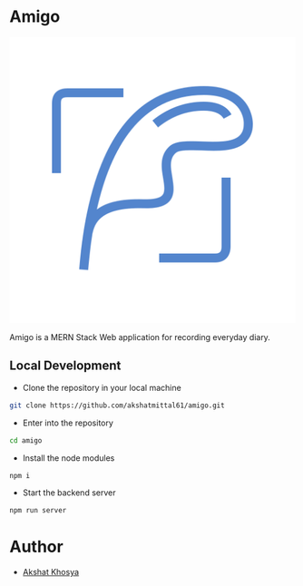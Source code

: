 # Amigo

<p align="center">

<img src="https://raw.githubusercontent.com/akshatmittal61/amigo/master/public/images/favicon.png" alt="Amigo" />

</p>

Amigo is a MERN Stack Web application for recording everyday diary.

## Local Development

-   Clone the repository in your local machine

```sh
git clone https://github.com/akshatmittal61/amigo.git
```

-   Enter into the repository

```sh
cd amigo
```

-   Install the node modules

```sh
npm i
```

-   Start the backend  server

```sh
npm run server
```

# Author

- [Akshat Khosya](https://github.com/akshat-khoysa)

